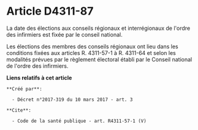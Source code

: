 # Article D4311-87

La date des élections aux conseils régionaux et interrégionaux de l'ordre des infirmiers est fixée par le conseil national. 

Les élections des membres des conseils régionaux ont lieu dans les conditions fixées aux articles R. 4311-57-1 à R. 4311-64
et selon les modalités prévues par le règlement électoral établi par le Conseil national de l'ordre des infirmiers.

**Liens relatifs à cet article**

	**Créé par**:

	  - Décret n°2017-319 du 10 mars 2017 - art. 3

	**Cite**:

	  - Code de la santé publique - art. R4311-57-1 (V)
